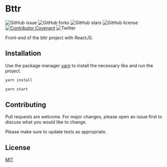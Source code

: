 # Bttr

![GitHub issue](https://img.shields.io/github/issues/NYDino/bttr)
![GitHub forks](https://img.shields.io/github/forks/NYDino/bttr)
![GitHub stars](https://img.shields.io/github/stars/NYDino/bttr)
![GitHub license](https://img.shields.io/github/license/NYDino/bttr)
[![Contributor Covenant](https://img.shields.io/badge/Contributor%20Covenant-v2.0%20adopted-ff69b4.svg)](CODE_OF_CONDUCT.md)
![Twitter](https://img.shields.io/twitter/url?style=social&url=https%3A%2F%2Ftwitter.com%2FiNYD5)

Front-end of the bttr project with ReactJS.

## Installation

Use the package manager [yarn](https://yarnpkg.com/en/) to install the necessary libs and run the project.

```bash
yarn install
```
```bash
yarn start
```

## Contributing
Pull requests are welcome. For major changes, please open an issue first to discuss what you would like to change.

Please make sure to update tests as appropriate.

## License
[MIT](https://choosealicense.com/licenses/mit/)